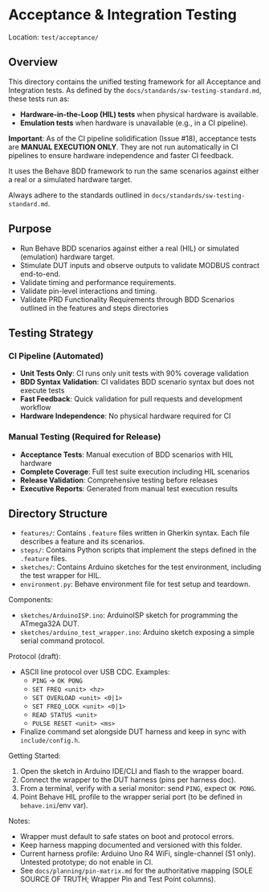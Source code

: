 # Acceptance & Integration Testing

Location: `test/acceptance/`

## Overview

This directory contains the unified testing framework for all Acceptance and Integration tests. As defined by the `docs/standards/sw-testing-standard.md`, these tests run as:

- **Hardware-in-the-Loop (HIL) tests** when physical hardware is available.
- **Emulation tests** when hardware is unavailable (e.g., in a CI pipeline).

**Important**: As of the CI pipeline solidification (Issue #18), acceptance tests are **MANUAL EXECUTION ONLY**. They are not run automatically in CI pipelines to ensure hardware independence and faster CI feedback.

It uses the Behave BDD framework to run the same scenarios against either a real or a simulated hardware target.

Always adhere to the standards outlined in `docs/standards/sw-testing-standard.md`.

## Purpose

- Run Behave BDD scenarios against either a real (HIL) or simulated (emulation) hardware target.
- Stimulate DUT inputs and observe outputs to validate MODBUS contract end-to-end.
- Validate timing and performance requirements.
- Validate pin-level interactions and timing.
- Validate PRD Functionality Requirements through BDD Scenarios outlined in the features and steps directories

## Testing Strategy

### CI Pipeline (Automated)
- **Unit Tests Only**: CI runs only unit tests with 90% coverage validation
- **BDD Syntax Validation**: CI validates BDD scenario syntax but does not execute tests
- **Fast Feedback**: Quick validation for pull requests and development workflow
- **Hardware Independence**: No physical hardware required for CI

### Manual Testing (Required for Release)
- **Acceptance Tests**: Manual execution of BDD scenarios with HIL hardware
- **Complete Coverage**: Full test suite execution including HIL scenarios
- **Release Validation**: Comprehensive testing before releases
- **Executive Reports**: Generated from manual test execution results

## Directory Structure

- `features/`: Contains `.feature` files written in Gherkin syntax. Each file describes a feature and its scenarios.
- `steps/`: Contains Python scripts that implement the steps defined in the `.feature` files.
- `sketches/`: Contains Arduino sketches for the test environment, including the test wrapper for HIL.
- `environment.py`: Behave environment file for test setup and teardown.

Components:

- `sketches/ArduinoISP.ino`: ArduinoISP sketch for programming the ATmega32A DUT.
- `sketches/arduino_test_wrapper.ino`: Arduino sketch exposing a simple serial command protocol.

Protocol (draft):

- ASCII line protocol over USB CDC. Examples:
  - `PING` -> `OK PONG`
  - `SET FREQ <unit> <hz>`
  - `SET OVERLOAD <unit> <0|1>`
  - `SET FREQ_LOCK <unit> <0|1>`
  - `READ STATUS <unit>`
  - `PULSE RESET <unit> <ms>`
- Finalize command set alongside DUT harness and keep in sync with `include/config.h`.

Getting Started:

1. Open the sketch in Arduino IDE/CLI and flash to the wrapper board.
2. Connect the wrapper to the DUT harness (pins per harness doc).
3. From a terminal, verify with a serial monitor: send `PING`, expect `OK PONG`.
4. Point Behave HIL profile to the wrapper serial port (to be defined in `behave.ini`/env var).

Notes:

- Wrapper must default to safe states on boot and protocol errors.
- Keep harness mapping documented and versioned with this folder.
- Current harness profile: Arduino Uno R4 WiFi, single-channel (S1 only). Untested prototype; do not enable in CI.
- See `docs/planning/pin-matrix.md` for the authoritative mapping (SOLE SOURCE OF TRUTH; Wrapper Pin and Test Point columns).
